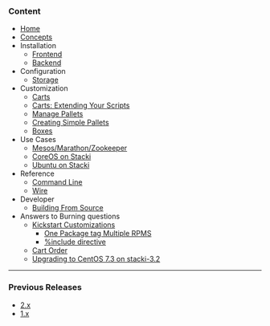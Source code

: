 ### Content

* [Home](Home)
* [Concepts](Concepts)
* Installation
  * [Frontend](Frontend-Installation)
  * [Backend](Backend-Installation)
* Configuration
  * [Storage](Storage-Configuration)
* Customization
  * [Carts](Carts)
  * [Carts: Extending Your Scripts](Extend-Your-Scripts)
  * [Manage Pallets](Manage-Pallets)
  * [Creating Simple Pallets](Creating-Simple-Pallets)
  * [Boxes](Boxes) 
* Use Cases
  * [Mesos/Marathon/Zookeeper](Mesos-Marathon-Zookeeper-Use-Case)
  * [CoreOS on Stacki](CoreOS-on-Stacki)
  * [Ubuntu on Stacki](Ubuntu-on-Stacki)
* Reference
  * [Command Line](CLI-documentation) 
  * [Wire](Wire-Reference)
* Developer
  * [Building From Source](Building-From-Source)
* Answers to Burning questions
  * [Kickstart Customizations](Kickstart-Customizations)
    * [One Package tag Multiple RPMS](One-package-tag-for-multiple-rpms)
    * [%include directive](include-directive)
  * [Cart Order](Setting-Cart-Order)
  * [Upgrading to CentOS 7.3 on stacki-3.2](Upgrading-to-CentOS-7.3-on-stacki-3.2)
***

### Previous Releases 

* [2.x](https://github.com/StackIQ/stacki-documentation-2.x/wiki)
* [1.x](https://github.com/StackIQ/stacki-documentation-1.x/wiki)


